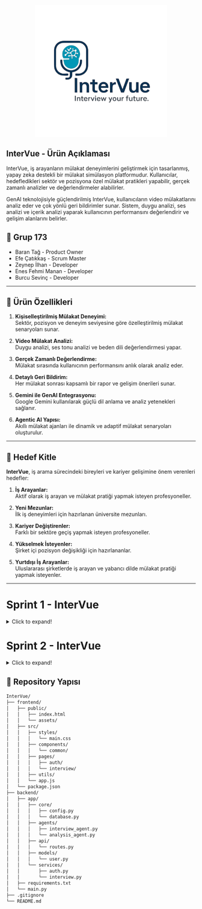 
  <div align="center">
  <img src="assets/logo.png" alt="logo" width="350"/>
</div>


## InterVue - Ürün Açıklaması

InterVue, iş arayanların mülakat deneyimlerini geliştirmek için tasarlanmış, yapay zeka destekli bir mülakat simülasyon platformudur. Kullanıcılar, hedefledikleri sektör ve pozisyona özel mülakat pratikleri yapabilir, gerçek zamanlı analizler ve değerlendirmeler alabilirler.

GenAI teknolojisiyle güçlendirilmiş InterVue, kullanıcıların video mülakatlarını analiz eder ve çok yönlü geri bildirimler sunar. Sistem, duygu analizi, ses analizi ve içerik analizi yaparak kullanıcının performansını değerlendirir ve gelişim alanlarını belirler.

## 👥 Grup 173

* Baran Tağ - Product Owner
* Efe Çatıkkaş - Scrum Master
* Zeynep İlhan - Developer
* Enes Fehmi Manan - Developer
* Burcu Sevinç - Developer

---

## 🚀 Ürün Özellikleri

1. **Kişiselleştirilmiş Mülakat Deneyimi:**  
   Sektör, pozisyon ve deneyim seviyesine göre özelleştirilmiş mülakat senaryoları sunar.

2. **Video Mülakat Analizi:**  
   Duygu analizi, ses tonu analizi ve beden dili değerlendirmesi yapar.

3. **Gerçek Zamanlı Değerlendirme:**  
   Mülakat sırasında kullanıcının performansını anlık olarak analiz eder.

4. **Detaylı Geri Bildirim:**  
   Her mülakat sonrası kapsamlı bir rapor ve gelişim önerileri sunar.

5. **Gemini ile GenAI Entegrasyonu:**  
   Google Gemini kullanılarak güçlü dil anlama ve analiz yetenekleri sağlanır.

6. **Agentic AI Yapısı:**  
   Akıllı mülakat ajanları ile dinamik ve adaptif mülakat senaryoları oluşturulur.

---

## 🎯 Hedef Kitle

**InterVue**, iş arama sürecindeki bireyleri ve kariyer gelişimine önem verenleri hedefler:

1. **İş Arayanlar:**  
   Aktif olarak iş arayan ve mülakat pratiği yapmak isteyen profesyoneller.

2. **Yeni Mezunlar:**  
   İlk iş deneyimleri için hazırlanan üniversite mezunları.

3. **Kariyer Değiştirenler:**  
   Farklı bir sektöre geçiş yapmak isteyen profesyoneller.

4. **Yükselmek İsteyenler:**  
   Şirket içi pozisyon değişikliği için hazırlananlar.

5. **Yurtdışı İş Arayanlar:**  
   Uluslararası şirketlerde iş arayan ve yabancı dilde mülakat pratiği yapmak isteyenler.

---

# Sprint 1 - InterVue
<details>
<summary>Click to expand!</summary>

### 🧾 Sprint 1 Amacı
Sprint 1'in amacı; proje vizyonunun belirlenmesi, MVP kapsamının netleştirilmesi, GitHub altyapısının oluşturulması ve temel modüllerin tanımlanmasıdır.

---

### Puan Tamamlama Mantığı

Proje boyunca tamamlanması gereken backlog puanı 1200'dır. İlk Sprint için bitirilmesi istenilen puan sayısı 300 olarak belirlenmiştir ve hedefe ulaşılmıştır. 


#### 📋 Tamamlanan Backlog Öğeleri (Sprint 1)

| **Backlog No** | **Görev Tanımı** | **Atanan Kişi** | **Story Point** | **Durum** |
|----------------|------------------|-----------------|-----------------|-----------|
| #1 | Proje Yönetimi ve Planlama | Baran & Efe | 100 | ✅ Done |
|    | - Product Backlog oluşturma |  | 30 | ✅ |
|    | - Sprint planlaması |  | 40 | ✅ |
|    | - Proje kapsamı belirleme |  | 30 | ✅ |
| #2 | Teknik Altyapı Kurulumu | Enes | 120 | ✅ Done |
|    | - GitHub repo kurulumu |  | 20 | ✅ |
|    | - Branch stratejisi |  | 30 | ✅ |
|    | - Klasör yapısı |  | 40 | ✅ |
|    | - Tech stack belirleme |  | 30 | ✅ |
| #3 | UI/UX Tasarımı | Burcu | 80 | ✅ Done |
|    | - Pazar araştırması |  | 20 | ✅ |
|    | - Figma tasarımları |  | 40 | ✅ |
|    | - Kullanıcı akışı |  | 20 | ✅ |

**Sprint 1 Toplam Puan**: 300

---

### Daily Scrum 

WhatsApp üzerinden görüşmeler sağlanmıştır.

Toplantı screenshot

![scrum_1](assets/daily_scrum_1.jpg)

---
### Sprint 1 Board
![Sprint 1 Board](assets/trello_1.jpg)

___

### Ürün Durumu
![landing_1](assets/landing_1.jpg)
![landing_2](assets/landing_2.jpg)
![landing_3](assets/landing_3.jpg)

---

**✅ Tamamlanan Görevler**

- Proje ismi **InterVue** olarak belirlendi  
- Frontend ve backend mimarisi planlandı  
- Gemini API kullanımı için ön araştırma yapıldı  
- GitHub reposu oluşturuldu, klasör yapısı planlandı  
- README.md içerik taslağı oluşturuldu  
- Kullanıcı akışı için wireframe taslağı çizildi  
- Agentic yapı için temel modüller belirlendi  

---

## 🔍 Sprint Review
**Katılımcılar:**  
- Efe Çatıkkaş (Scrum Master)  
- Baran Tağ (Product Owner)  
- Zeynep İlhan (Developer)  
- Enes Fehmi Manan (Developer)  
- Burcu Sevinç (Developer)  

**Sprint Hedefleri ve Tamamlananlar:**

1. **Proje Yönetimi ve Planlama (Baran & Efe)**
   - Product Backlog oluşturuldu
   - Sprint 1 ve 2 için ana hedefler belirlendi
   - Proje kapsamı ve öncelikleri netleştirildi

2. **Teknik Altyapı (Enes)**
   - GitHub repository kurulumu tamamlandı
   - Branch stratejisi belirlendi
   - Temel klasör yapısı oluşturuldu
   - Teknoloji stack'i kararlaştırıldı

3. **UI/UX Tasarımı (Burcu)**
   - Benzer platformlar incelendi (lovable.dev, bolt.new)
   - Ana ekranların Figma tasarımları hazırlandı
   - Kullanıcı akış diyagramı oluşturuldu

4. **Dokümantasyon (Tüm Takım)**
   - README.md dosyası oluşturuldu
   - Proje tanımı ve hedefleri belirlendi
   - Teknik dokümanlar hazırlandı

**Özet:**  
Sprint 1 boyunca ürünün adı, amacı ve teknik temeli belirlendi. MVP kapsamında mülakat simülasyonu ve video analizi özelliklerine odaklanılacağı netleştirildi. Frontend ve backend mimarisi için temel yapı oluşturuldu. Bir sonraki sprintte AI modül entegrasyonu ve temel UI bileşenleri geliştirilecek.

---

## 🔁 Sprint Retrospective

**Gözlemler:**  
- Sprint hedefleri başarıyla tamamlandı  
- Proje kapsamı erken netleştirildiği için teknik görev dağılımı kolaylaştı  
- WhatsApp üzerinden iletişim düzenliydi fakat huddle saatleri eksikti  

**İyileştirme Kararları:**  
- Haftalık sabit check-in saatleri eklenecek  
- AI modeli ve agentic yapı için ayrı bir çalışma grubu oluşturulacak  
- Story point tahminleri için ortak değerlendirme toplantısı yapılacak  

---

## 🔖Sprint Notları 

- Proje ismi: **InterVue**  
- Slogan: *"Your AI-Powered Interview Coach"*  
- Tech Stack: HTML-CSS-JS (Frontend), Python-FastAPI/Flask (Backend), Supabase/Firebase (Database), Gemini (LLM)
- Geliştirici notu: Agentic yapı ile dinamik mülakat senaryoları oluşturulacak
- Frontend ve backend repository yapısı belirlendi

---
</details>

# Sprint 2 - InterVue

<details>
<summary>Click to expand!</summary>

### Sprint Hedefi
Çekirdek yapay zeka fonksiyonunu (agentic replication) kanıtlamak, bunu temel bir arayüzle entegre etmek ve video kayıt özelliğini ekleyerek ilk çalışabilir prototipi (PoC - Proof of Concept) oluşturmak.

___

#### 📋 Tamamlanan Backlog Öğeleri (Sprint 2)

| **Backlog No** | **Görev Tanımı** | **Atanan Kişi** | **Story Point** | **Durum** |
|----------------|------------------|-----------------|-----------------|-----------|
| #4 | AI Entegrasyonu | Enes | 120 | ✅ Done |
|    | - Gemini API entegrasyonu |  | 40 | ✅ |
|    | - Prompt yapısı |  | 40 | ✅ |
|    | - Temel agent modülleri |  | 40 | ✅ |
| #5 | Frontend Temelleri | Burcu & Zeynep | 100 | ✅ Done |
|    | - Temel UI componentleri |  | 40 | ✅ |
|    | - Sayfa yapısı |  | 30 | ✅ |
|    | - Routing |  | 30 | ✅ |
| #6 | POC Geliştirme | Tüm Takım | 80 | ✅ Done |
|    | - Mülakat simülasyonu |  | 40 | ✅ |
|    | - Temel analiz |  | 20 | ✅ |
|    | - Demo hazırlığı |  | 20 | ✅ |

**Sprint 2 Toplam Puan**: 300

### Daily Scrum 

WhatsApp üzerinden görüşmeler sağlanmıştır.

Toplantı screenshot

![scrum_1](assets/daily_scrum_2.jpg)



### Sprint Notes (Teknik Gelişmeler ve Kararlar):

**AI Entegrasyonu ve Agentic Yapı:**
- Gemini API entegrasyonu için temel servis modülü oluşturuldu
- Mülakat senaryoları için prompt yapısı tasarlandı
- Agentic yapının temel bileşenleri belirlendi:
  - `interview_agent.py`: Mülakat akışını yöneten ajan
  - `analysis_agent.py`: Cevap analizini yapan ajan

**Repository Yapılandırması:**
- Frontend ve backend için modüler klasör yapısı oluşturuldu
- Temel bağımlılıklar belirlendi:
  - Backend: Python, FastAPI/Flask, Gemini API
  - Frontend: HTML, CSS, JavaScript
- Geliştirme ortamı için Docker yapılandırması hazırlandı

**POC Kapsamı:**
- Basit bir mülakat simülasyonu:
  1. Kullanıcı sektör/pozisyon seçimi
  2. AI tarafından soru üretimi
  3. Temel analiz ve geri bildirim
- Minimal UI ile temel akışın gösterimi

### Ürün Durumu
![landing_4](assets/landing_4.jpg)
![landing_5](assets/landing_5.jpg)
![landing_6](assets/landing_6.jpg)

**Sonraki Adımlar:**
- Video/ses analizi entegrasyonu
- Kullanıcı arayüzünün geliştirilmesi
- Veritabanı entegrasyonu

### Sprint 2 InterVue Akış Diyagramı

![diagram](assets/diagram.png)

</details>

## 📁 Repository Yapısı

```
InterVue/
├── frontend/
│   ├── public/
│   │   ├── index.html
│   │   └── assets/
│   ├── src/
│   │   ├── styles/
│   │   │   └── main.css
│   │   ├── components/
│   │   │   └── common/
│   │   ├── pages/
│   │   │   ├── auth/
│   │   │   └── interview/
│   │   ├── utils/
│   │   └── app.js
│   └── package.json
├── backend/
│   ├── app/
│   │   ├── core/
│   │   │   ├── config.py
│   │   │   └── database.py
│   │   ├── agents/
│   │   │   ├── interview_agent.py
│   │   │   └── analysis_agent.py
│   │   ├── api/
│   │   │   └── routes.py
│   │   ├── models/
│   │   │   └── user.py
│   │   └── services/
│   │       ├── auth.py
│   │       └── interview.py
│   ├── requirements.txt
│   └── main.py
├── .gitignore
└── README.md
```